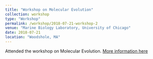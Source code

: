 ```yaml
---
title: "Workshop on Molecular Evolution"
collection: workshop
type: "Workshop"
permalink: /workshop/2018-07-21-workshop-2
venue: "Marine Biology Laboratory, University of Chicago"
date: 2018-07-21
location: "Woodshole, MA"
---
```

Attended the workshop on Molecular Evolution. [More information here](https://molevol.mbl.edu/index.php/Schedule)
